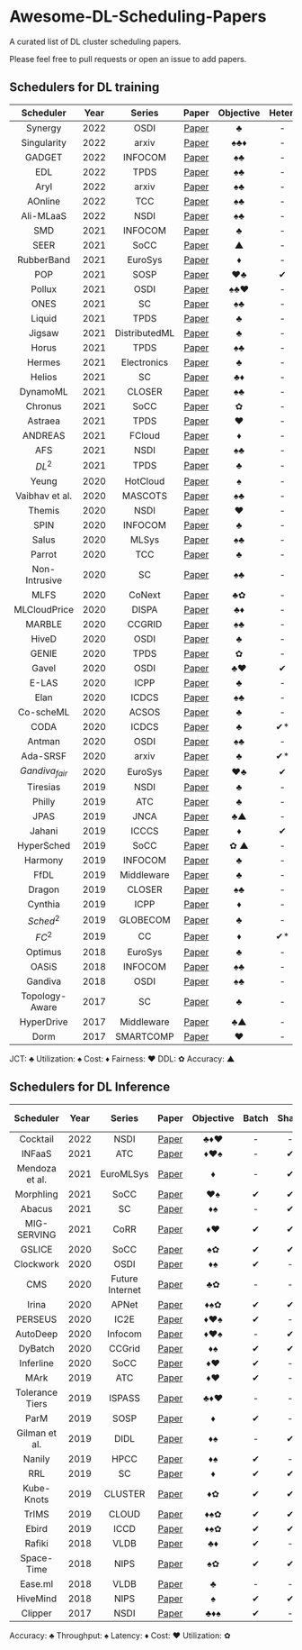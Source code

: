 # Awesome-DL-Scheduling-Papers
A curated list of DL cluster scheduling papers.

Please feel free to pull requests or open an issue to add papers.


## Schedulers for DL training
| **Scheduler** | **Year** | **Series** | **Paper** | **Objective** | **Heter.** | **Elastic** | **AutoML** | **Code** |
|:---:|:---:|:---:|:---:|:---:|:---:|:---:|:---:|:---:|
| Synergy | 2022 | OSDI | [Paper](https://arxiv.org/abs/2110.06073) | ♣  | - | - | - | - |
| Singularity | 2022 | arxiv | [Paper](https://arxiv.org/abs/2202.07848) | ♠♣♦ | - | ✔ | - | - |
| GADGET | 2022 | INFOCOM | [Paper](https://arxiv.org/abs/2202.01158) | ♠♣ | - | ✔ | - | [Code](https://zenodo.org/record/5847644#.YishWH8zZhE) |
| EDL | 2022 | TPDS | [Paper](https://ieeexplore.ieee.org/document/9373916) | ♠♣ | - | ✔ | - | - |
| Aryl | 2022 | arxiv | [Paper](https://arxiv.org/abs/2202.07896) | ♠♣ | - | ✔ | ✔ | - |
| AOnline | 2022 | TCC | [Paper](https://ieeexplore.ieee.org/document/9682563) | ♠♣ | - | ✔ | - | - |
| Ali-MLaaS | 2022 | NSDI | [Paper](https://www.usenix.org/conference/nsdi22/presentation/weng) | ♠♣ | - | - | - | [Code](https://github.com/alibaba/clusterdata/tree/master/cluster-trace-gpu-v2020) |
| SMD | 2021 | INFOCOM | [Paper](https://arxiv.org/abs/2105.13855) | ♣ | - | - | - | - |
| SEER | 2021 | SoCC | [Paper](https://dl.acm.org/doi/pdf/10.1145/3472883.3486989) | ▲ | - | ✔ | ✔ | - |
| RubberBand | 2021 | EuroSys | [Paper](https://dl.acm.org/doi/10.1145/3447786.3456245) |  ♦ | - | ✔ | ✔ | - |
| POP | 2021 | SOSP | [Paper](https://dl.acm.org/doi/10.1145/3477132.3483588) | ♥♣ | ✔ | - | - | [Code](https://github.com/stanford-futuredata/POP) |
| Pollux | 2021 | OSDI | [Paper](https://www.usenix.org/conference/osdi21/presentation/qiao) | ♠♣♥ | - | ✔ | ✔ | [Code](https://github.com/petuum/adaptdl) |
| ONES | 2021 | SC | [Paper](https://dl.acm.org/doi/10.1145/3458817.3480859) | ♠♣ | - | ✔ | - | [Code](https://github.com/kurisusnowdeng/ones_sc21) |
| Liquid | 2021 | TPDS | [Paper](https://ieeexplore.ieee.org/document/9664375) | ♣  | - | - | - | [Code](https://github.com/PasaLab/Liquid) |
| Jigsaw | 2021 | DistributedML | [Paper](https://dl.acm.org/doi/10.1145/3488659.3493778) | ♣ | - | - | - | - |
| Horus | 2021 | TPDS | [Paper](https://ieeexplore.ieee.org/document/9428512) | ♠♣ | - | - | - | - |
| Hermes | 2021 | Electronics | [Paper](https://www.mdpi.com/2079-9292/10/3/350) | ♣ | - | - | ✔ | - |
| Helios | 2021 | SC | [Paper](https://dl.acm.org/doi/abs/10.1145/3458817.3476223) | ♣♦ | - | - | - | [Code](https://github.com/S-Lab-System-Group/HeliosArtifact) |
| DynamoML | 2021 | CLOSER | [Paper](https://www.scitepress.org/Papers/2021/104834/104834.pdf) | ♠♣ | - | ✔ | - | - |
| Chronus | 2021 | SoCC | [Paper](https://dl.acm.org/doi/abs/10.1145/3472883.3486978) | ✿ | - | - | - | [Code](https://github.com/S-Lab-System-Group/ChronusArtifact/) |
| Astraea | 2021 | TPDS | [Paper](https://ieeexplore.ieee.org/document/9655467/) | ♥ | - | - | - | [Code](https://github.com/yzs981130/Astraea_Artifacts) |
| ANDREAS | 2021 | FCloud | [Paper](https://arxiv.org/abs/2105.05080) | ♦ | - | - | - | - |
| AFS | 2021 | NSDI | [Paper](https://www.usenix.org/conference/nsdi21/presentation/hwang) | ♠♣ | - | ✔ | - | - |
| $DL^2$ | 2021 | TPDS | [Paper](https://arxiv.org/abs/1909.06040) | ♣ | - | ✔ | - | [Code](https://github.com/pengyanghua/DL2) |
| Yeung | 2020 | HotCloud | [Paper](https://www.usenix.org/conference/hotcloud20/presentation/yeung) | ♠ | - | - | - | - |
| Vaibhav et al. | 2020 | MASCOTS | [Paper](https://ieeexplore.ieee.org/abstract/document/9285954) | ♠♣ | - | ✔ | - | - |
| Themis | 2020 | NSDI | [Paper](https://www.usenix.org/conference/nsdi20/presentation/mahajan) | ♥ | - | - | - | - |
| SPIN | 2020 | INFOCOM | [Paper](https://ieeexplore.ieee.org/document/9155445/) | ♣ | - | - | - | - |
| Salus | 2020 | MLSys | [Paper](https://proceedings.mlsys.org/paper/2020/hash/f7177163c833dff4b38fc8d2872f1ec6-Abstract.html) | ♠♣ | - | - | - | [Code](https://github.com/SymbioticLab/Salus) |
| Parrot | 2020 | TCC | [Paper](https://ieeexplore.ieee.org/document/9269382) | ♣ | - | - | - | - |
| Non-Intrusive | 2020 | SC | [Paper](https://dl.acm.org/doi/abs/10.5555/3433701.3433820) | ♠♣ | - | ✔ | - | - |
| MLFS | 2020 | CoNext | [Paper](https://dl.acm.org/doi/10.1145/3386367.3432588) | ♣✿ | - | - | - | [Code](https://github.com/hiddenlayer2020/ML-Job-Scheduler-MLFS) |
| MLCloudPrice | 2020 | DISPA | [Paper](https://cs.stanford.edu/~matei/papers/2020/dispa_cloud_ml.pdf) |  ♣♦ | - | - | - | [Code](https://github.com/stanford-futuredata/training_on_a_dime) |
| MARBLE | 2020 | CCGRID | [Paper](https://ieeexplore.ieee.org/document/9407835) | ♠♣ | - | ✔ | - | - |
| HiveD | 2020 | OSDI | [Paper](https://www.usenix.org/conference/osdi20/presentation/zhao-hanyu) | ♣ | - | - | - | [Code](https://github.com/microsoft/hivedscheduler) |
| GENIE | 2020 | TPDS | [Paper](https://ieeexplore.ieee.org/document/8778770) | ✿ | - | ✔ | - | - |
| Gavel | 2020 | OSDI | [Paper](https://www.usenix.org/conference/osdi20/presentation/narayanan-deepak) | ♣♥ | ✔ | - | - | [Code](https://github.com/stanford-futuredata/gavel) |
| E-LAS | 2020 | ICPP | [Paper](https://dl.acm.org/doi/fullHtml/10.1145/3404397.3404415) | ♣ | - | - | - | - |
| Elan | 2020 | ICDCS | [Paper](https://ieeexplore.ieee.org/document/9355755) | ♠♣ | - | ✔ | - | - |
| Co-scheML | 2020 | ACSOS | [Paper](https://ieeexplore.ieee.org/document/9196380) | ♣ | - | - | - | - |
| CODA | 2020 | ICDCS | [Paper](https://ieeexplore.ieee.org/document/9355823) | ♣ | ✔* | - | - | - |
| Antman | 2020 | OSDI | [Paper](https://www.usenix.org/system/files/osdi20-xiao.pdf) | ♠♣ | - | ✔ | - | [Code](https://github.com/alibaba/GPU-scheduler-for-deep-learning) |
| Ada-SRSF | 2020 | arxiv | [Paper](https://arxiv.org/abs/2002.10105) | ♣ | ✔* | - | - | - |
| $Gandiva_{fair}$ | 2020 | EuroSys | [Paper](https://dl.acm.org/doi/abs/10.1145/3342195.3387555) | ♥♣ | ✔ | - | - | - |
| Tiresias | 2019 | NSDI | [Paper](https://www.usenix.org/conference/nsdi19/presentation/gu) | ♣ | - | - | - | [Code](https://github.com/SymbioticLab/Tiresias) |
| Philly | 2019 | ATC | [Paper](https://www.usenix.org/conference/atc19/presentation/jeon) | ♣ | - | - | - | [Code](https://github.com/msr-fiddle/philly-traces) |
| JPAS | 2019 | JNCA | [Paper](https://www.sciencedirect.com/science/article/abs/pii/S1084804520300643) | ♣▲ | - | - | ✔ | - |
| Jahani | 2019 | ICCCS | [Paper](https://ieeexplore.ieee.org/document/8888151) | ♦ | ✔ | ✔ | - | - |
| HyperSched | 2019 | SoCC | [Paper](https://dl.acm.org/doi/10.1145/3357223.3362719) | ✿ ▲ | - | ✔ | ✔ | - |
| Harmony | 2019 | INFOCOM | [Paper](https://ieeexplore.ieee.org/document/8737460) | ♣ | - | - | - | - |
| FfDL | 2019 | Middleware | [Paper](https://dl.acm.org/doi/10.1145/3361525.3361538) | ♣ | - | - | - | [Code](https://github.com/IBM/FfDL) |
| Dragon | 2019 | CLOSER | [Paper](https://pdfs.semanticscholar.org/3075/cf85b9a70092bcafa10757c6ee6f73b75c2e.pdf) | ♠♣ | - | ✔ | - | - |
| Cynthia | 2019 | ICPP | [Paper](https://dl.acm.org/doi/10.1145/3337821.3337873) | ♦ | - | ✔ | - | - |
| $Sched^2$ | 2019 | GLOBECOM | [Paper](https://ieeexplore.ieee.org/document/9014110) | ♣ | - | - | - | - |
| $FC^2$ | 2019 | CC | [Paper](https://link.springer.com/article/10.1007/s10586-019-02912-6) |  ♦ | ✔* | ✔ | - | - |
| Optimus | 2018 | EuroSys | [Paper](https://i.cs.hku.hk/~cwu/papers/yhpeng-eurosys18.pdf) | ♣  | - | ✔ | - | [Code](https://github.com/pengyanghua/optimus) |
| OASiS | 2018 | INFOCOM | [Paper](https://ieeexplore.ieee.org/abstract/document/8486422) | ♠♣ | - | ✔ | - | - |
| Gandiva | 2018 | OSDI | [Paper](https://www.usenix.org/conference/osdi18/presentation/xiao) | ♠♣ | - | ✔ | ✔ | - |
| Topology-Aware | 2017 | SC | [Paper](https://dl.acm.org/doi/10.1145/3126908.3126933) | ♣ | - | - | - | [Code](https://github.com/HiEST/gpu-topo-aware) |
| HyperDrive | 2017 | Middleware | [Paper](https://dl.acm.org/doi/10.1145/3135974.3135994) | ♣▲ | - | - | ✔ | - |
| Dorm | 2017 | SMARTCOMP | [Paper](https://www.computer.org/csdl/proceedings-article/smartcomp/2017/07947053/12OmNAlvHZ3) | ♥ | - | - | - | - |

JCT: ♣ Utilization: ♠ Cost: ♦ Fairness: ♥ DDL: ✿ Accuracy: ▲ 

## Schedulers for DL Inference
| **Scheduler** | **Year** | **Series** | **Paper** | **Objective** | **Batch** | **Share** | **Cloud** | **Source Code** |
|:---:|:---:|:---:|:---:|:---:|:---:|:---:|:---:|:---:|
| Cocktail | 2022 | NSDI | [Paper](http://arxiv.org/abs/2106.05345) | ♣♦♥ | - | - | ✔ | - |
| INFaaS | 2021 | ATC | [Paper](https://www.usenix.org/conference/atc21/presentation/jacobs) | ♦♥♠ | - | ✔ | ✔ | [Code](https://github.com/stanford-mast/INFaaS) |
| Mendoza et al. | 2021 | EuroMLSys | [Paper](https://dl.acm.org/doi/10.1145/3437984.3458837) | ♦ | - | ✔ | - | - |
| Morphling | 2021 | SoCC | [Paper](https://dl.acm.org/doi/10.1145/3472883.3486987) | ♥♠ | ✔ | ✔ | ✔ | [Code](https://github.com/kubedl-io/morphling) |
| Abacus | 2021 | SC | [Paper](https://dl.acm.org/doi/10.1145/3458817.3476143) | ♦♠ | - | ✔ | - | [Code](https://github.com/Raphael-Hao/Abacus) |
| MIG-SERVING | 2021 | CoRR | [Paper](http://arxiv.org/abs/2109.11067) | ♦♥ | ✔ | ✔ | - | - |
| GSLICE | 2020 | SoCC | [Paper](https://dl.acm.org/doi/10.1145/3419111.3421284) | ♠✿ | ✔ | ✔ | - | - |
| Clockwork | 2020 | OSDI | [Paper](https://www.usenix.org/conference/osdi20/presentation/gujarati) | ♦♠ | ✔ | - | - | [Code](https://gitlab.mpi-sws.org/cld/ml/clockwork) |
| CMS | 2020 | Future Internet | [Paper](https://www.mdpi.com/1999-5903/12/6/102) | ♣✿ | - | - | - | - |
| Irina | 2020 | APNet | [Paper](https://dl.acm.org/doi/10.1145/3411029.3411035) | ♦♠✿ | ✔ | ✔ | - | - |
| PERSEUS | 2020 | IC2E | [Paper](https://ieeexplore.ieee.org/document/9096261/) | ♦♥♠ | ✔ | - | ✔ | [Code](https://github.com/cake-lab/perseus) |
| AutoDeep | 2020 | Infocom | [Paper](https://ieeexplore.ieee.org/document/9155267) | ♦♥♠ | - | ✔ | ✔ | - |
| DyBatch | 2020 | CCGrid | [Paper](https://ieeexplore.ieee.org/document/9139602) | ♦♠ | ✔ | ✔ | - | - |
| Inferline | 2020 | SoCC | [Paper](https://dl.acm.org/doi/10.1145/3419111.3421285) | ♦♥ | ✔ | - | ✔ | [Code](https://github.com/simon-mo/inferline-models) |
| MArk | 2019 | ATC | [Paper](https://www.usenix.org/conference/atc19/presentation/zhang-chengliang) | ♦♥ | ✔ | - | ✔ | [Code](https://github.com/marcoszh/MArk-Project) |
| Tolerance Tiers | 2019 | ISPASS | [Paper](https://ieeexplore.ieee.org/abstract/document/8695638/) | ♣♦♥ | - | - | ✔ | - |
| ParM | 2019 | SOSP | [Paper](https://dl.acm.org/doi/10.1145/3341301.3359654) | ♦ | ✔ | - | - | [Code](https://github.com/thesys-lab/parity-models) |
| Gilman et al. | 2019 | DIDL | [Paper](https://dl.acm.org/doi/10.1145/3366622.3368147) | ♦♠ | - | ✔ | - | - |
| Nanily | 2019 | HPCC | [Paper](https://ieeexplore.ieee.org/document/8855453) | ♦♠ | ✔ | - | - | - |
| RRL | 2019 | SC | [Paper](https://dl.acm.org/doi/10.1145/3295500.3356164) | ♦ | ✔ | ✔ | - | [Code](https://github.com/HeyangQin/RRL) |
| Kube-Knots | 2019 | CLUSTER | [Paper](https://ieeexplore.ieee.org/document/8891040) | ♦✿ | ✔ | ✔ | - | - |
| TrIMS | 2019 | CLOUD | [Paper](https://ieeexplore.ieee.org/document/8814494) | ♦♠✿ | ✔ | ✔ | ✔ | [Code](https://github.com/rai-project/trims_mxnet) |
| Ebird | 2019 | ICCD | [Paper](https://ieeexplore.ieee.org/abstract/document/8988602/) | ♦♠✿ | ✔ | ✔ | - | [Code](https://github.com/sjtu-epcc/Ebird) |
| Rafiki | 2018 | VLDB | [Paper](https://dl.acm.org/doi/10.14778/3282495.3282499) | ♣♦ | ✔ | - | - | [Code](https://github.com/nginyc/rafiki) |
| Space-Time | 2018 | NIPS | [Paper](http://learningsys.org/nips18/assets/papers/102CameraReadySubmissionGPU_Virtualization%20(8).pdf) | ♠✿ | ✔ | ✔ | - | - |
| Ease.ml | 2018 | VLDB | [Paper](https://dl.acm.org/doi/10.1145/3187009.3177737) | ♣ | - | - | - | [Code](https://github.com/easeml/automl) |
| HiveMind | 2018 | NIPS | [Paper](https://www.microsoft.com/en-us/research/publication/accelerating-deep-learning-workloads-through-efficient-multi-model-execution/) | ♠ | ✔ | ✔ | - | - |
| Clipper | 2017 | NSDI | [Paper](https://www.usenix.org/conference/nsdi17/technical-sessions/presentation/crankshaw) | ♣♦♠ | ✔ | - | - | [Code](https://github.com/ucbrise/clipper) |

Accuracy: ♣ Throughput: ♠ Latency: ♦ Cost: ♥ Utilization: ✿
